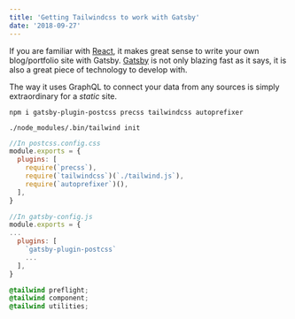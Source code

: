 ```yaml
---
title: 'Getting Tailwindcss to work with Gatsby'
date: '2018-09-27'
---
```


If you are familiar with [React](https://reactjs.org), it makes great sense to write your own blog/portfolio site with Gatsby.
[Gatsby](https://www.gatsbyjs.org) is not only blazing fast as it says, it is also a great piece of technology to develop with.

The way it uses GraphQL to connect your data from any sources is simply extraordinary for a _static_ site.

```
npm i gatsby-plugin-postcss precss tailwindcss autoprefixer
```

```
./node_modules/.bin/tailwind init
```

```javascript
//In postcss.config.css
module.exports = {
  plugins: [
    require(`precss`),
    require(`tailwindcss`)(`./tailwind.js`),
    require(`autoprefixer`)(),
  ],
}
```

```javascript
//In gatsby-config.js
module.exports = {
...
  plugins: [
    `gatsby-plugin-postcss`
    ...
  ],
}
```

```css
@tailwind preflight;
@tailwind component;
@tailwind utilities;
```
